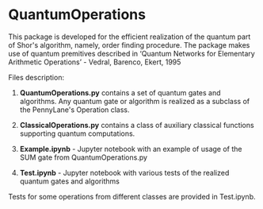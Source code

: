 # QuantumOperations
This package is developed for the efficient realization of the quantum part of Shor's algorithm, namely, order finding procedure. The package makes use of quantum premitives described in ‘Quantum Networks for Elementary Arithmetic Operations’ - Vedral, Barenco, Ekert, 1995

Files description:

1. **QuantumOperations.py** contains a set of quantum gates and algorithms. Any quantum gate or algorithm is realized as a subclass of the PennyLane's Operation class.

2. **ClassicalOperations.py** contains a class of auxiliary classical functions supporting quantum computations.

3. **Example.ipynb** - Jupyter notebook with an example of usage of the SUM gate from QuantumOperations.py

4. **Test.ipynb** - Jupyter notebook with various tests of the realized quantum gates and algorithms

Tests for some operations from different classes are provided in Test.ipynb.
